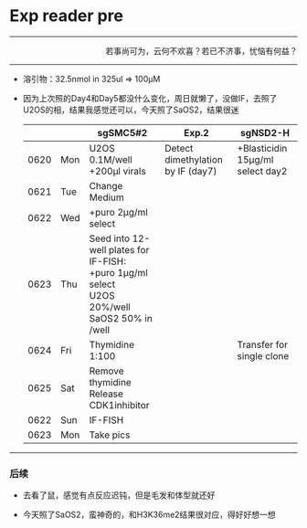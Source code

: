 # Exp reader pre

------------------------

<p align='right'>若事尚可为，云何不欢喜？若已不济事，忧恼有何益？</p>

--------------

+ 溶引物：32.5nmol in 325ul => 100μM

+ 因为上次照的Day4和Day5都没什么变化，周日就懒了，没做IF，去照了U2OS的相，结果我感觉还可以，今天照了SaOS2，结果很迷

  |      |      | sgSMC5#2                                                     | Exp.2                             | sgNSD2-H                         |
  | ---- | ---- | ------------------------------------------------------------ | --------------------------------- | -------------------------------- |
  | 0620 | Mon  | U2OS 0.1M/well +200μl virals                                 | Detect dimethylation by IF (day7) | +Blasticidin 15μg/ml select day2 |
  | 0621 | Tue  | Change Medium                                                |                                   |                                  |
  | 0622 | Wed  | +puro 2μg/ml select                                          |                                   |                                  |
  | 0623 | Thu  | Seed into 12-well plates for IF-FISH:  <br/>+puro 1μg/ml select<br/>U2OS 20%/well SaOS2 50% in /well |                                   |                                  |
  | 0624 | Fri  | Thymidine 1:100                                              |                                   | Transfer for single clone        |
  | 0625 | Sat  | Remove thymidine Release <br/>CDK1inhibitor                  |                                   |                                  |
  | 0622 | Sun  | IF-FISH                                                      |                                   |                                  |
  | 0623 | Mon  | Take pics                                                    |                                   |                                  |


-------------------

### 后续

+ 去看了鼠，感觉有点反应迟钝，但是毛发和体型就还好

+ 今天照了SaOS2，蛮神奇的，和H3K36me2结果很对应，得好好想一想

  
